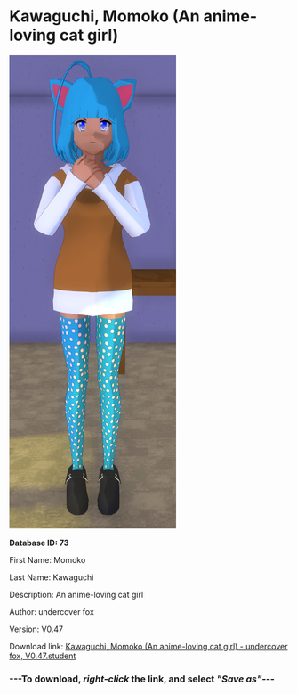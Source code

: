 # Kawaguchi, Momoko (An anime-loving cat girl)

<img src="https://raw.githubusercontent.com/Arbiter1223/Daigaku-Gurashi-Custom-Students/master/Students/Files/Kawaguchi%2C%20Momoko%20(An%20anime-loving%20cat%20girl).png" title="Kawaguchi, Momoko (An anime-loving cat girl) - undercover fox, V0.47">

**Database ID: 73**

First Name: Momoko

Last Name: Kawaguchi

Description: An anime-loving cat girl

Author: undercover fox

Version: V0.47

Download link: <a href="https://raw.githubusercontent.com/Arbiter1223/Daigaku-Gurashi-Custom-Students/master/Students/Files/Kawaguchi%2C%20Momoko%20(An%20anime-loving%20cat%20girl)%20-%20undercover%20fox%2C%20V0.47.student">Kawaguchi, Momoko (An anime-loving cat girl) - undercover fox, V0.47.student</a>

### ---**To download, _right-click_ the link, and select _"Save as"_**---
